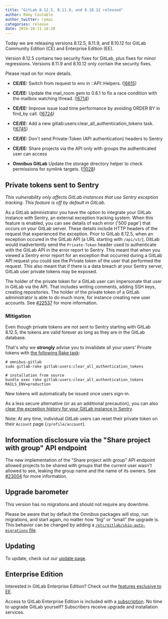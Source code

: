 ```yaml
---
title: "GitLab 8.12.5, 8.11.9, and 8.10.12 released"
author: Rémy Coutable
author_twitter: rymai
categories: release
date: 2016-10-11 18:20
---
```


Today we are releasing versions 8.12.5, 8.11.9, and 8.10.12 for GitLab Community Edition (CE) and
Enterprise Edition (EE).

Version 8.12.5 contains two security fixes for GitLab, plus fixes for minor
regressions. Versions 8.11.9 and 8.10.12 only contain the security fixes.

Please read on for more details.

<!-- more -->

- **CE/EE:** Switch from request to env in ::API::Helpers. ([!6615])
- **CE/EE:** Update the mail_room gem to 0.8.1 to fix a race condition with the mailbox watching thread. ([!6714])
- **CE/EE:** Improve issue load time performance by avoiding ORDER BY in find_by call. ([!6724])
- **CE/EE:** Add a new gitlab:users:clear_all_authentication_tokens task. ([!6745])
- **CE/EE:** Don't send Private-Token (API authentication) headers to Sentry
- **CE/EE:** Share projects via the API only with groups the authenticated user can access

- **Omnibus GitLab** Update the storage directory helper to check permissions for symlink targets. ([!1028])

[!6615]: https://gitlab.com/gitlab-org/gitlab-ce/merge_requests/6615
[!6714]: https://gitlab.com/gitlab-org/gitlab-ce/merge_requests/6714
[!6724]: https://gitlab.com/gitlab-org/gitlab-ce/merge_requests/6724
[!6745]: https://gitlab.com/gitlab-org/gitlab-ce/merge_requests/6745

[!1028]: https://gitlab.com/gitlab-org/omnibus-gitlab/merge_requests/1028


## Private tokens sent to Sentry

_This vulnerability only affects GitLab instances that use Sentry exception
tracking. This feature is off by default in GitLab._

As a GitLab administrator you have the option to integrate your GitLab instance
with Sentry, an external exception tracking system. When this feature is
enabled, you can see details of each error ('500 page') that occurs on your
GitLab server. These details include HTTP headers of the request that
experienced the exception. Prior to GitLab 8.12.5, when an exception occured in
the GitLab API (a URL starting with `/api/v3/`), GitLab would inadvertently send
the `Private-Token` header used to authenticate with the GitLab API in the error
report to Sentry. This meant that when you viewed a Sentry error report for an
exception that occurred during a GitLab API request you could see the Private
token of the user that performed the request. This also meant that if there is a
data breach at your Sentry server, GitLab user private tokens may be exposed.

The holder of the private token for a GitLab user can impersonate that user in
GitLab via the API. That includes writing comments, adding SSH keys, creating
repositories. The holder of the private token of a GitLab administrator is able
to do much more, for instance creating new user accounts. See [#22537] for more
information.

### Mitigation

Even though private tokens are not sent to Sentry starting with GitLab 8.12.5,
the tokens are valid forever as long as they are in the GitLab database.

That's why we **strongly** advise you to invalidate all your users' Private
tokens with [the following Rake task]:

```
# omnibus-gitlab
sudo gitlab-rake gitlab:users:clear_all_authentication_tokens

# installation from source
bundle exec rake gitlab:users:clear_all_authentication_tokens RAILS_ENV=production
```

New tokens will automatically be issued once users sign-in.

As a less secure alternative (or as an additional precaution), you can also
[clear the exception history for your GitLab instance in Sentry].

Note: At any time, individual GitLab users can reset their private token on
their `Account` page (`/profile/account`).

[the following Rake task]: https://docs.gitlab.com/ce/raketasks/user_management.html#clear-authentication-tokens-for-all-users.-important-data-loss
[clear the exception history for your GitLab instance in Sentry]: https://docs.sentry.io/learn/sensitive-data/#removing-data
[#22537]: https://gitlab.com/gitlab-org/gitlab-ce/issues/22537

## Information disclosure via the "Share project with group" API endpoint

The new implementation of the "Share project with group" API endpoint allowed
projects to be shared with groups that the current user wasn't allowed to see,
leaking the group name and the name of its owners. See [#23004] for more
information.

[#23004]: https://gitlab.com/gitlab-org/gitlab-ce/issues/23004

## Upgrade barometer

This version has no migrations and should not require any downtime.

Please be aware that by default the Omnibus packages will stop, run migrations,
and start again, no matter how “big” or “small” the upgrade is. This behavior
can be changed by adding a [`/etc/gitlab/skip-auto-migrations`
file](http://doc.gitlab.com/omnibus/update/README.html).

## Updating

To update, check out our [update page](https://about.gitlab.com/update/).

## Enterprise Edition

Interested in GitLab Enterprise Edition? Check out the [features exclusive to
EE](https://about.gitlab.com/features/#enterprise).

Access to GitLab Enterprise Edition is included with a [subscription](/products/).
No time to upgrade GitLab yourself? Subscribers receive upgrade and installation
services.
